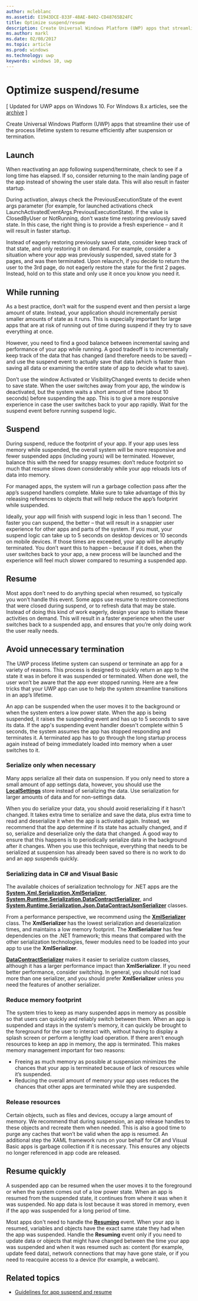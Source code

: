 ```yaml
---
author: mcleblanc
ms.assetid: E1943DCE-833F-48AE-8402-CD48765B24FC
title: Optimize suspend/resume
description: Create Universal Windows Platform (UWP) apps that streamline their use of the process lifetime system to resume efficiently after suspension or termination.
ms.author: markl
ms.date: 02/08/2017
ms.topic: article
ms.prod: windows
ms.technology: uwp
keywords: windows 10, uwp
---
```

# Optimize suspend/resume

\[ Updated for UWP apps on Windows 10. For Windows 8.x articles, see the [archive](http://go.microsoft.com/fwlink/p/?linkid=619132) \]

Create Universal Windows Platform (UWP) apps that streamline their use of the process lifetime system to resume efficiently after suspension or termination.

## Launch

When reactivating an app following suspend/terminate, check to see if a long time has elapsed. If so, consider returning to the main landing page of the app instead of showing the user stale data. This will also result in faster startup.

During activation, always check the PreviousExecutionState of the event args parameter (for example, for launched activations check LaunchActivatedEventArgs.PreviousExecutionState). If the value is ClosedByUser or NotRunning, don’t waste time restoring previously saved state. In this case, the right thing is to provide a fresh experience – and it will result in faster startup.

Instead of eagerly restoring previously saved state, consider keep track of that state, and only restoring it on demand. For example, consider a situation where your app was previously suspended, saved state for 3 pages, and was then terminated. Upon relaunch, if you decide to return the user to the 3rd page, do not eagerly restore the state for the first 2 pages. Instead, hold on to this state and only use it once you know you need it.

## While running

As a best practice, don’t wait for the suspend event and then persist a large amount of state. Instead, your application should incrementally persist smaller amounts of state as it runs. This is especially important for large apps that are at risk of running out of time during suspend if they try to save everything at once.

However, you need to find a good balance between incremental saving and performance of your app while running. A good tradeoff is to incrementally keep track of the data that has changed (and therefore needs to be saved) – and use the suspend event to actually save that data (which is faster than saving all data or examining the entire state of app to decide what to save).

Don’t use the window Activated or VisibilityChanged events to decide when to save state. When the user switches away from your app, the window is deactivated, but the system waits a short amount of time (about 10 seconds) before suspending the app. This is to give a more responsive experience in case the user switches back to your app rapidly. Wait for the suspend event before running suspend logic.

## Suspend

During suspend, reduce the footprint of your app. If your app uses less memory while suspended, the overall system will be more responsive and fewer suspended apps (including yours) will be terminated. However, balance this with the need for snappy resumes: don’t reduce footprint so much that resume slows down considerably while your app reloads lots of data into memory.

For managed apps, the system will run a garbage collection pass after the app’s suspend handlers complete. Make sure to take advantage of this by releasing references to objects that will help reduce the app’s footprint while suspended.

Ideally, your app will finish with suspend logic in less than 1 second. The faster you can suspend, the better – that will result in a snappier user experience for other apps and parts of the system. If you must, your suspend logic can take up to 5 seconds on desktop devices or 10 seconds on mobile devices. If those times are exceeded, your app will be abruptly terminated. You don’t want this to happen – because if it does, when the user switches back to your app, a new process will be launched and the experience will feel much slower compared to resuming a suspended app.

## Resume

Most apps don’t need to do anything special when resumed, so typically you won’t handle this event. Some apps use resume to restore connections that were closed during suspend, or to refresh data that may be stale. Instead of doing this kind of work eagerly, design your app to initiate these activities on demand. This will result in a faster experience when the user switches back to a suspended app, and ensures that you’re only doing work the user really needs.

## Avoid unnecessary termination

The UWP process lifetime system can suspend or terminate an app for a variety of reasons. This process is designed to quickly return an app to the state it was in before it was suspended or terminated. When done well, the user won’t be aware that the app ever stopped running. Here are a few tricks that your UWP app can use to help the system streamline transitions in an app’s lifetime.

An app can be suspended when the user moves it to the background or when the system enters a low power state. When the app is being suspended, it raises the suspending event and has up to 5 seconds to save its data. If the app's suspending event handler doesn't complete within 5 seconds, the system assumes the app has stopped responding and terminates it. A terminated app has to go through the long startup process again instead of being immediately loaded into memory when a user switches to it.

### Serialize only when necessary

Many apps serialize all their data on suspension. If you only need to store a small amount of app settings data, however, you should use the [**LocalSettings**](https://msdn.microsoft.com/library/windows/apps/BR241622) store instead of serializing the data. Use serialization for larger amounts of data and for non-settings data.

When you do serialize your data, you should avoid reserializing if it hasn't changed. It takes extra time to serialize and save the data, plus extra time to read and deserialize it when the app is activated again. Instead, we recommend that the app determine if its state has actually changed, and if so, serialize and deserialize only the data that changed. A good way to ensure that this happens is to periodically serialize data in the background after it changes. When you use this technique, everything that needs to be serialized at suspension has already been saved so there is no work to do and an app suspends quickly.

### Serializing data in C# and Visual Basic

The available choices of serialization technology for .NET apps are the [**System.Xml.Serialization.XmlSerializer**](https://msdn.microsoft.com/library/windows/apps/xaml/system.xml.serialization.xmlserializer.aspx), [**System.Runtime.Serialization.DataContractSerializer**](https://msdn.microsoft.com/library/windows/apps/xaml/system.runtime.serialization.datacontractserializer.aspx), and [**System.Runtime.Serialization.Json.DataContractJsonSerializer**](https://msdn.microsoft.com/library/windows/apps/xaml/system.runtime.serialization.json.datacontractjsonserializer.aspx) classes.

From a performance perspective, we recommend using the [**XmlSerializer**](https://msdn.microsoft.com/library/windows/apps/xaml/system.xml.serialization.xmlserializer.aspx) class. The **XmlSerializer** has the lowest serialization and deserialization times, and maintains a low memory footprint. The **XmlSerializer** has few dependencies on the .NET framework; this means that compared with the other serialization technologies, fewer modules need to be loaded into your app to use the **XmlSerializer**.

[**DataContractSerializer**](https://msdn.microsoft.com/library/windows/apps/xaml/system.runtime.serialization.datacontractserializer.aspx) makes it easier to serialize custom classes, although it has a larger performance impact than **XmlSerializer**. If you need better performance, consider switching. In general, you should not load more than one serializer, and you should prefer **XmlSerializer** unless you need the features of another serializer.

### Reduce memory footprint

The system tries to keep as many suspended apps in memory as possible so that users can quickly and reliably switch between them. When an app is suspended and stays in the system's memory, it can quickly be brought to the foreground for the user to interact with, without having to display a splash screen or perform a lengthy load operation. If there aren't enough resources to keep an app in memory, the app is terminated. This makes memory management important for two reasons:

-   Freeing as much memory as possible at suspension minimizes the chances that your app is terminated because of lack of resources while it’s suspended.
-   Reducing the overall amount of memory your app uses reduces the chances that other apps are terminated while they are suspended.

### Release resources

Certain objects, such as files and devices, occupy a large amount of memory. We recommend that during suspension, an app release handles to these objects and recreate them when needed. This is also a good time to purge any caches that won’t be valid when the app is resumed. An additional step the XAML framework runs on your behalf for C# and Visual Basic apps is garbage collection if it is necessary. This ensures any objects no longer referenced in app code are released.

## Resume quickly

A suspended app can be resumed when the user moves it to the foreground or when the system comes out of a low power state. When an app is resumed from the suspended state, it continues from where it was when it was suspended. No app data is lost because it was stored in memory, even if the app was suspended for a long period of time.

Most apps don't need to handle the [**Resuming**](https://msdn.microsoft.com/library/windows/apps/BR205859) event. When your app is resumed, variables and objects have the exact same state they had when the app was suspended. Handle the **Resuming** event only if you need to update data or objects that might have changed between the time your app was suspended and when it was resumed such as: content (for example, update feed data), network connections that may have gone stale, or if you need to reacquire access to a device (for example, a webcam).

## Related topics

* [Guidelines for app suspend and resume](https://msdn.microsoft.com/library/windows/apps/Hh465088)
 

 




